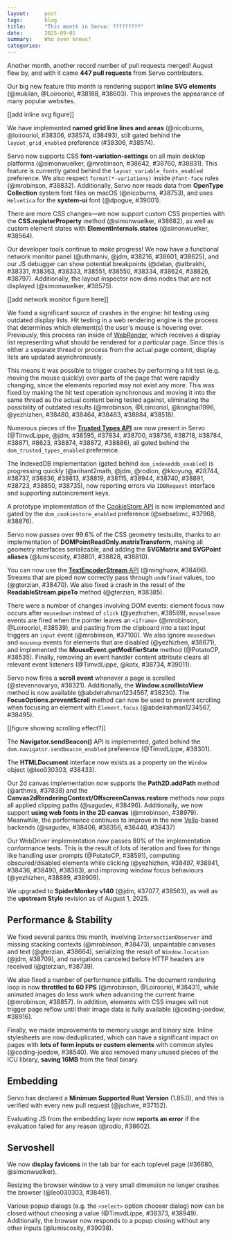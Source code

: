 ```yaml
---
layout:     post
tags:       blog
title:      "This month in Servo: ?????????"
date:       2025-09-01
summary:    Who even knows?
categories:
---
```


Another month, another record number of pull requests merged!
August flew by, and with it came **447 pull requests** from Servo contributors.

Our big new feature this month is rendering support **inline SVG elements** (@mukilan, @Loirooriol, #38188, #38603).
This improves the appearance of many popular websites.

[[add inline svg figure]]

We have implemented **named grid line lines and areas** (@nicoburns, @loirooriol, #38306, #38574, #38493), still gated behind the `layout_grid_enabled` preference (#38306, #38574).

Servo now supports CSS **font-variation-settings** on all main desktop platforms (@simonwuelker, @mrobinson, #38642, #38760, #38831).
This feature is currently gated behind the `layout_variable_fonts_enabled` preference.
We also respect `format(*-variations)` inside `@font-face` rules (@mrobinson, #38832).
Additionally, Servo now reads data from **OpenType Collection** system font files on macOS (@nicoburns, #38753), and uses `Helvetica` for the **system-ui** font (@dpogue, #39001).

There are more CSS changes—we now support custom CSS properties with the **CSS.registerProperty** method (@simonwuelker, #38682), as well as custom element states with **ElementInternals.states** (@simonwuelker, #38564).

Our developer tools continue to make progress! We now have a functional network monitor panel (@uthmaniv, @jdm, #38216, #38601, #38625),
and our JS debugger can show potential breakpoints (@delan, @atbrakhi, #38331, #38363, #38333, #38551, #38550, #38334, #38624, #38826, #38797).
Additionally, the layout inspector now dims nodes that are not displayed (@simonwuelker, #38575).

[[add network monitor figure here]]

We fixed a significant source of crashes in the engine: hit testing using outdated display lists.
Hit testing in a web rendering engine is the process that determines which element(s) the user's mouse is hovering over.
Previously, this process ran inside of [WebRender](https://github.com/servo/webrender), which receives a display list representing what should be rendered for a particular page.
Since this is either a separate thread or process from the actual page content, display lists are updated asynchronously.

This means it was possible to trigger crashes by performing a hit test (e.g. moving the mouse quickly) over parts of the page that were rapidly changing, since the elements reported may not exist any more.
This was fixed by making the hit test operation synchronous and moving it into the same thread as the actual content being tested against, eliminating the possibility of outdated results (@mrobinson, @Loirooriol, @kongbai1996, @yezhizhen, #38480, #38464, #38463, #38884, #38518).

Numerous pieces of the [**Trusted Types API**](https://developer.mozilla.org/en-US/docs/Web/API/Trusted_Types_API) are now present in Servo
(@TimvdLippe, @jdm, #38595, #37834, #38700, #38736, #38718, #38784, #38871, #8623, #38874, #38872, #38886), all gated behind the `dom_trusted_types_enabled` preference.

The IndexedDB implementation (gated behind `dom_indexeddb_enabled`) is progressing quickly (@arihant2math, @jdm, @rodion, @kkoyung, #28744, #38737, #38836, #38813, #38819, #38115, #38944, #38740, #38891, #38723, #38850, #38735), now reporting errors via `IDBRequest` interface and supporting autoincrement keys.

A prototype implementation of the [CookieStore API](https://developer.mozilla.org/en-US/docs/Web/API/CookieStore) is now implemented and gated by the `dom_cookiestore_enabled` preference (@sebsebmc, #37968, #38876).

Servo now passes over 99.6% of the CSS geometry testsuite, thanks to an implementation of **DOMPointReadOnly.matrixTransform**, making all geometry interfaces serializable, and adding the **SVGMatrix and SVGPoint aliases** (@lumiscosity, #38801, #38828, #38810).

You can now use the [**TextEncoderStream** API](https://developer.mozilla.org/en-US/docs/Web/API/TextEncoderStream) (@minghuaw, #38466).
Streams that are piped now correctly pass through `undefined` values, too (@gterzian, #38470).
We also fixed a crash in the result of the **ReadableStream.pipeTo** method (@gterzian, #38385).

There were a number of changes involving DOM events: element focus now occurs after `mousedown` instead of `click` (@yezhizhen, #38589), `mouseleave` events are fired when the pointer leaves an `<iframe>` (@mrobinson, @Loirooriol, #38539), and pasting from the clipboard into a text input triggers an `input` event (@mrobinson, #37100).
We also ignore `mousedown` and `mouseup` events for elements that are disabled (@yezhizhen, #38671), and implemented the **MouseEvent.getModifierState** method (@PotatoCP, #38535).
Finally, removing an event handler content attribute clears all relevant event listeners (@TimvdLippe, @kotx, #38734, #39011).

Servo now fires a **scroll event** whenever a page is scrolled (@stevennovaryo, #38321). Additionally, the **Window.scrollIntoView** method is now available (@abdelrahman1234567, #38230).
The **FocusOptions.preventScroll** method can now be used to prevent scrolling when focusing an element with `Element.focus` (@abdelrahman1234567, #38495).

[[figure showing scrolling effect?]]

The **Navigator.sendBeacon()** API is implemented, gated behind the `dom.navigator.sendbeacon_enabled` preference (@TimvdLippe, #38301).

The **HTMLDocument** interface now exists as a property on the `Window` object (@leo030303, #38433).

Our 2d canvas implementation now supports the **Path2D.addPath** method (@arthmis, #37838) and the **Canvas2dRenderingContext/OffscreenCanvas.restore** methods now pops all applied clipping paths (@sagudev, #38496).
Additionally, we now support **using web fonts in the 2D canvas** (@mrobinson, #38979).
Meanwhile, the performance continues to improve in the new [Vello](https://github.com/linebender/vello?tab=readme-ov-file#vello)-based backends (@sagudev, #38406, #38356, #38440, #38437)



Our WebDriver implementation now passes 80% of the implementation conformance tests.
This is the result of lots of iteration and fixes for things like handling user prompts (@PotatoCP, #38591), computing obscured/disabled elements while clicking (@yezhizhen, #38497, #38841, #38436, #38490, #38383), and improving window focus behaviours (@yezhizhen, #38889, #38909).

We upgraded to **SpiderMonkey v140** (@jdm, #37077, #38563), as well as the **upstream Stylo** revision as of August 1, 2025.

## Performance & Stability

We fixed several panics this month, involving `IntersectionObserver` and missing stacking contexts (@mrobinson, #38473), unpaintable canvases and text (@gterzian, #38664), serializing the result of `Window.location` (@jdm, #38709), and navigations canceled before HTTP headers are received (@gterzian, #38739).

We also fixed a number of performance pitfalls.
The document rendering loop is now **throttled to 60 FPS** (@mrobinson, @Loirooriol, #38431), while animated images do less work when advancing the current frame (@mrobinson, #38857).
In addition, elements with CSS images will not trigger page reflow until their image data is fully available (@coding-joedow, #38916).

Finally, we made improvements to memory usage and binary size.
Inline stylesheets are now deduplicated, which can have a significant impact on pages with **lots of form inputs or custom elements** with common styles (@coding-joedow, #38540). We also removed many unused pieces of the ICU library, **saving 16MB** from the final binary.

## Embedding

Servo has declared a **Minimum Supported Rust Version** (1.85.0), and this is verified with every new pull request (@jschwe, #37152).

Evaluating JS from the embedding layer now **reports an error** if the evaluation failed for any reason (@rodio, #38602).

## Servoshell

We now **display favicons** in the tab bar for each toplevel page (#36680, @simonwuelker).

Resizing the browser window to a very small dimension no longer crashes the browser (@leo030303, #38461).

Various popup dialogs (e.g. the `<select>` option chooser dialog) now can be closed without choosing a value (@TimvdLippe, #38373, #38949).
Additionally, the browser now responds to a popup closing without any other inputs (@lumiscosity, #39038).

<!--
- dom
    - https://github.com/servo/servo/pull/38579	(@simonwuelker, #38579)	script: Convert `CSS` from a IDL interface with static methods to a namespace (#38579)
      dom
    - https://github.com/servo/servo/pull/38507	(@menonrahul02@gmail.com, #38507)	script: Implement QuotaExceededError WebIDL interface (#38507)
      dom
    - https://github.com/servo/servo/pull/38677	(@simonwuelker, #38677)	script: Always throw when trying to `setProperty` on a readonly style `CSSStyleDeclaration` (#38677)
      dom
    - https://github.com/servo/servo/pull/38599	(@averyrudelphe@gmail.com, #38599)	script: Strip `javascript` URL scheme using `Position::AfterScheme` rather than `Position::BeforePath` (#38599)
      dom
    - https://github.com/servo/servo/pull/38720	(@menonrahul02@gmail.com, #38720)	content: Make QuotaExceededError serializable (#38720)
      dom
    - https://github.com/servo/servo/pull/38746	(@Taym95, #38746)	Implement AbortSignal static abort(reason) (#38746)
      dom
    - https://github.com/servo/servo/pull/38676	(@gterzian, @mrobinson, #38676)	script: abort planned form navigations (#38676)
      dom
    - https://github.com/servo/servo/pull/38984	(@euclid.ye@huawei.com, #38984)	script: Support decomposing ShadowRoot from mozjs `HandleValue` (#38984)
      dom
    - https://github.com/servo/servo/pull/38993	(@Gae24, #38993)	`XMLHttpRequest` `Send`: fix Content-Type failures (#38993)
      dom
    - https://github.com/servo/servo/pull/39020	(@andrei.volykhin@gmail.com, @volykhin.andrei@huawei.com, #39020)	webgpu: Add the dedicated WebGPU task source (#39020)
      dom
    - https://github.com/servo/servo/pull/37776	(@sagudev, @mrobinson, #37776)	compositor: Allow canvas to upload rendered contents asynchronously (#37776)
      dom
- layout
    - https://github.com/servo/servo/pull/38391	(@mrobinson, @Loirooriol, #38391)	layout: Account for sticky nodes in ScrollTree transforms and cache transforms (#38391)
      layout
    - https://github.com/servo/servo/pull/38418	(@averyrudelphe@gmail.com, @mrobinson, #38418)	layout: Fix negative outline offset (#38418)
      layout
    - https://github.com/servo/servo/pull/38366	(@Loirooriol, #38366)	layout: Recreate lazy block size when re-doing layout to avoid floats (#38366)
      layout
    - https://github.com/servo/servo/pull/38443	(@shubhamg13, #38443)	Include the scrollable overflow of a child box if either its parent or child has `overflow: visible` (#38443)
      layout
    - https://github.com/servo/servo/pull/38521	(@Loirooriol, #38521)	layout: Floor content-box size by zero when stretching flex item (#38521)
      layout
    - https://github.com/servo/servo/pull/38526	(@Loirooriol, #38526)	layout: Let `stretch` on flex item cross size stretch to the line (#38526)
      layout
    - https://github.com/servo/servo/pull/38570	(@simonwuelker, #38570)	layout: Set color and text decoration on `<select>` elements by default (#38570)
      layout
    - https://github.com/servo/servo/pull/38678	(@mrobinson, @Loirooriol, #38678)	layout: Support storing layout data for two-level nested pseudo-elements (#38678)
      layout
    - https://github.com/servo/servo/pull/38530	(@ibluegalaxy_taoj@163.com, #38530)	script: Ensure `notify_invalidations()` is always called when modifying stylesheets (#38530)
      layout
    - https://github.com/servo/servo/pull/38529	(@ibluegalaxy_taoj@163.com, #38529)	script: Mark the entire shadow tree for restyle when its stylesheet is invalidated (#38529)
      layout
    - https://github.com/servo/servo/pull/38618	(@stevennovaryo, #38618)	layout: Do not include `position:fixed` children when calculating scrollable overflow for root element (#38618)
      layout
    - https://github.com/servo/servo/pull/38705	(@Loirooriol, #38705)	layout: Stop making `<video>` fall back to a preferred aspect ratio of 2 (#38705)
      layout
    - https://github.com/servo/servo/pull/38598	(@shubhamg13, @Loirooriol, #38598)	layout: Use `overflow: visible` if `overflow` was propagated to viewport (#38598)
      layout
    - https://github.com/servo/servo/pull/38775	(@stevennovaryo, #38775)	layout: Stretch `<input>` inner container to its containing block (#38775)
      layout
    - https://github.com/servo/servo/pull/38825	(@shubhamg13, #38825)	layout: Remove workaround for `body` while building overflow frame for `StackingContextTree` construction. (#38825)
      layout
- media
    - https://github.com/servo/servo/pull/38462	(@rayguo17, @jschwe, #38462)	script: fix set muted on html video element creation (#38462)
      media
- servoshell
    - https://github.com/servo/servo/pull/38328	(@euclid.ye@huawei.com, #38328)	servoshell: Sync window toolbar height with minibrowser (#38328)
      servoshell
    - https://github.com/servo/servo/pull/38461	(@leo030303, #38461)	Servoshell: Update `Window::inner_size` on `WindowEvent::Resized` (fix resize bug) (#38461)
      servoshell
- webdriver
    - https://github.com/servo/servo/pull/38401	(@kkoyung, #38401)	webdriver: consider boolean attribute when get element attribute (#38401)
      webdriver
    - https://github.com/servo/servo/pull/38397	(@longvatrong111, #38397)	webdriver: improve session commands (#38397)
      webdriver
    - https://github.com/servo/servo/pull/38491	(@euclid.ye@huawei.com, #38491)	webdriver: Search ancestors instead of preceding nodes when computing container for `option`&`optgroup` (#38491)
      webdriver
    - https://github.com/servo/servo/pull/38536	(@Kenzie.Raditya.Tirtarahardja@huawei.com, #38536)	script(webdriver): Fix element clear for file (#38536)
      webdriver
    - https://github.com/servo/servo/pull/38620	(@euclid.ye@huawei.com, #38620)	webdriver: Synchronize "close window" command & Return correct error type (#38620)
      webdriver
    - https://github.com/servo/servo/pull/38357	(@longvatrong111, #38357)	Implement webdriver extract script arguments (#38357)
      webdriver
    - https://github.com/servo/servo/pull/38622	(@longvatrong111, #38622)	webdriver: Implement the "Get Window Handles" command (#38622)
      webdriver
    - https://github.com/servo/servo/pull/38407	(@Kenzie.Raditya.Tirtarahardja@huawei.com, @euclid.ye@huawei.com, #38407)	script(webdriver): Element send keys append to the end of `filelist` if Multiple (#38407)
      webdriver
    - https://github.com/servo/servo/pull/38745	(@longvatrong111, @euclid.ye@huawei.com, #38745)	webdriver: Refactor webdriver session and improve window handles (#38745)
      webdriver
    - https://github.com/servo/servo/pull/38444	(@Kenzie.Raditya.Tirtarahardja@huawei.com, @euclid.ye@huawei.com, #38444)	webdriver: Element Send keys use dispatch actions for KeyboardEvent (#38444)
      webdriver
    - https://github.com/servo/servo/pull/38943	(@euclid.ye@huawei.com, #38943)	script: Fix wrong procedure when deserializing `JSValue` from mozjs `HandleValue` (#38943)
      webdriver
    - https://github.com/servo/servo/pull/39012	(@euclid.ye@huawei.com, #39012)	webdriver: Improve parsing of Frame and Window (#39012)
      webdriver
-->

<style>
    ._correction {
        max-width: 33em;
        margin: 1em auto;
        border-bottom: 1px solid;
        padding-bottom: 1em;
    }
    ._note {
        margin: 1em 1em;
        border-left: 1px solid;
        padding-left: 1em;
        opacity: 0.75;
    }
</style>

